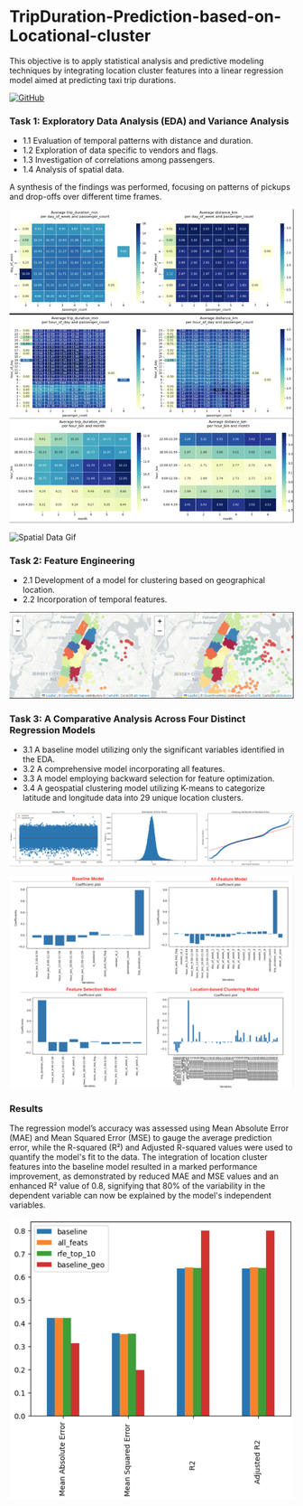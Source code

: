 # TripDuration-Prediction-based-on-Locational-cluster

This objective is to apply statistical analysis and predictive modeling techniques by integrating location cluster features into a linear regression model aimed at predicting taxi trip durations.


[![GitHub](https://img.shields.io/badge/GitHub-View_on_GitHub-blue?logo=GitHub)](https://github.com/Primary43/TripDuration-Prediction-based-on-Locational-cluster)

### Task 1: Exploratory Data Analysis (EDA) and Variance Analysis
- 1.1 Evaluation of temporal patterns with distance and duration.
- 1.2 Exploration of data specific to vendors and flags.
- 1.3 Investigation of correlations among passengers.
- 1.4 Analysis of spatial data.

A synthesis of the findings was performed, focusing on patterns of pickups and drop-offs over different time frames.

![Temporal Patterns](https://raw.githubusercontent.com/Primary43/TripDuration-Prediction-based-on-Locational-cluster/main/asset/temporal.png)

![Spatial Data Gif](https://raw.githubusercontent.com/Primary43/TripDuration-Prediction-based-on-Locational-cluster/main/asset/gif.gif)

### Task 2: Feature Engineering
- 2.1 Development of a model for clustering based on geographical location.
- 2.2 Incorporation of temporal features.

![Locational Cluster](https://raw.githubusercontent.com/Primary43/TripDuration-Prediction-based-on-Locational-cluster/main/asset/locational%20cluster.png)

### Task 3: A Comparative Analysis Across Four Distinct Regression Models
- 3.1 A baseline model utilizing only the significant variables identified in the EDA.
- 3.2 A comprehensive model incorporating all features.
- 3.3 A model employing backward selection for feature optimization.
- 3.4 A geospatial clustering model utilizing K-means to categorize latitude and longitude data into 29 unique location clusters.

![Assumption of Linearity](https://raw.githubusercontent.com/Primary43/TripDuration-Prediction-based-on-Locational-cluster/main/asset/assumption%20of%20linearity.png)

![Coefficient Plot](https://raw.githubusercontent.com/Primary43/TripDuration-Prediction-based-on-Locational-cluster/main/asset/CoefPlot.png)

### Results
The regression model’s accuracy was assessed using Mean Absolute Error (MAE) and Mean Squared Error (MSE) to gauge the average prediction error, while the R-squared (R²) and Adjusted R-squared values were used to quantify the model's fit to the data. The integration of location cluster features into the baseline model resulted in a marked performance improvement, as demonstrated by reduced MAE and MSE values and an enhanced R² value of 0.8, signifying that 80% of the variability in the dependent variable can now be explained by the model's independent variables.

![Results](https://raw.githubusercontent.com/Primary43/TripDuration-Prediction-based-on-Locational-cluster/main/asset/result.png)
